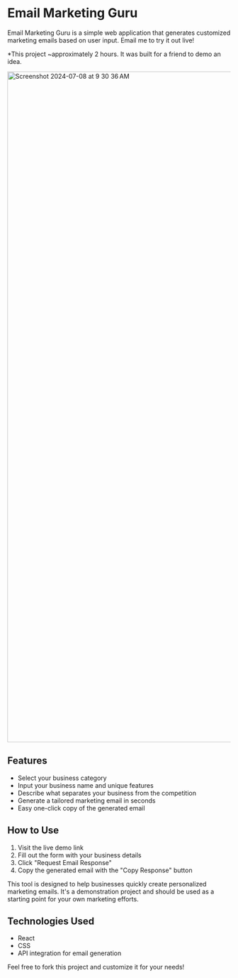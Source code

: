 # Email Marketing Guru

Email Marketing Guru is a simple web application that generates customized marketing emails based on user input. Email me to try it out live!

*This project ~approximately 2 hours. It was built for a friend to demo an idea.
  
<img width="1512" alt="Screenshot 2024-07-08 at 9 30 36 AM" src="https://github.com/rabusmccaleb/email-guru-react/assets/69118018/7abcc35a-1d70-482a-b5a9-03d84eea698b">


## Features

- Select your business category
- Input your business name and unique features
- Describe what separates your business from the competition
- Generate a tailored marketing email in seconds
- Easy one-click copy of the generated email

## How to Use

1. Visit the live demo link
2. Fill out the form with your business details
3. Click "Request Email Response"
4. Copy the generated email with the "Copy Response" button

This tool is designed to help businesses quickly create personalized marketing emails. It's a demonstration project and should be used as a starting point for your own marketing efforts.

## Technologies Used

- React
- CSS
- API integration for email generation

Feel free to fork this project and customize it for your needs!
